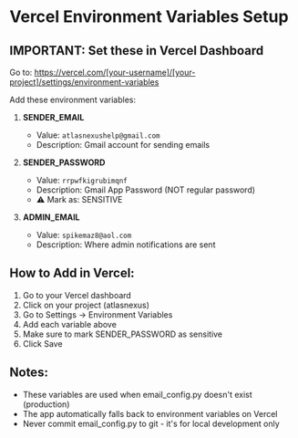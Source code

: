 # Vercel Environment Variables Setup

## IMPORTANT: Set these in Vercel Dashboard

Go to: https://vercel.com/[your-username]/[your-project]/settings/environment-variables

Add these environment variables:

1. **SENDER_EMAIL**
   - Value: `atlasnexushelp@gmail.com`
   - Description: Gmail account for sending emails

2. **SENDER_PASSWORD**  
   - Value: `rrpwfkigrubimqnf`
   - Description: Gmail App Password (NOT regular password)
   - ⚠️ Mark as: SENSITIVE

3. **ADMIN_EMAIL**
   - Value: `spikemaz8@aol.com`
   - Description: Where admin notifications are sent

## How to Add in Vercel:

1. Go to your Vercel dashboard
2. Click on your project (atlasnexus)
3. Go to Settings → Environment Variables
4. Add each variable above
5. Make sure to mark SENDER_PASSWORD as sensitive
6. Click Save

## Notes:
- These variables are used when email_config.py doesn't exist (production)
- The app automatically falls back to environment variables on Vercel
- Never commit email_config.py to git - it's for local development only